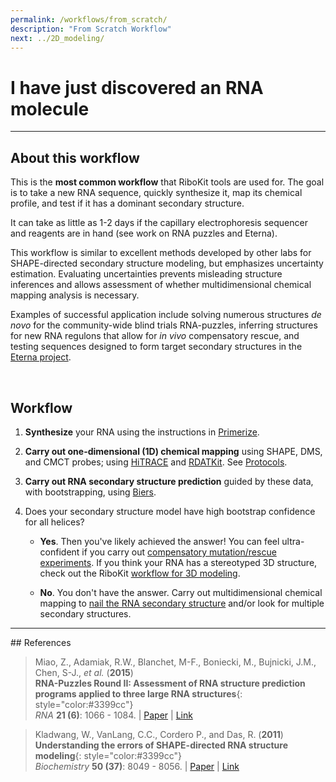 ```yaml
---
permalink: /workflows/from_scratch/
description: "From Scratch Workflow"
next: ../2D_modeling/
---
```


# I have just discovered an RNA molecule

<hr/>

## About this workflow

This is the **most common workflow** that RiboKit tools are used for. The goal is to take a new RNA sequence, quickly synthesize it, map its chemical profile, and test if it has a dominant secondary structure. 

It can take as little as 1-2 days if the capillary electrophoresis sequencer and reagents are in hand (see work on RNA puzzles and Eterna).

This workflow is similar to excellent methods developed by other labs for SHAPE-directed secondary structure modeling, but emphasizes uncertainty estimation. Evaluating uncertainties prevents misleading structure inferences and allows assessment of whether multidimensional chemical mapping analysis is necessary. 

Examples of successful application include solving numerous structures _de novo_ for the community-wide blind trials RNA-puzzles, inferring structures for new RNA regulons that allow for _in vivo_ compensatory rescue, and testing sequences designed to form target secondary structures in the [Eterna project](http://www.eternagame.org).

<br/>

## Workflow

1. <b>Synthesize</b> your RNA using the instructions in [Primerize](/Primerize/). 

2. <b>Carry out one-dimensional (1D) chemical mapping</b> using SHAPE, DMS, and CMCT probes; using [HiTRACE](/HiTRACE/) and [RDATKit](/RDATKit/). See [Protocols](/protocols/).

3. <b>Carry out RNA secondary structure prediction</b> guided by these data, with bootstrapping, using [Biers](/Biers/). 

4. Does your secondary structure model have high bootstrap confidence for all helices? 

    * __Yes__. Then you've likely achieved the answer! You can feel ultra-confident if you carry out [compensatory mutation/rescue experiments](/workflows/mutation_rescue/). If you think your RNA has a stereotyped 3D structure, check out the RiboKit [workflow for 3D modeling](/workflows/3D_modeling/).

    * __No__. You don't have the answer. Carry out multidimensional chemical mapping to [nail the RNA secondary structure](/workflows/2D_modeling/) and/or look for multiple secondary structures.

<hr/>
## References

>Miao, Z., Adamiak, R.W., Blanchet, M-F., Boniecki, M., Bujnicki, J.M., Chen, S-J., _et al._ (**2015**) <br/>
>**RNA-Puzzles Round II: Assessment of RNA structure prediction programs applied to three large RNA structures**{: style="color:#3399cc"}<br/>
>*RNA* **21 (6)**: 1066 - 1084. | [Paper](https://daslab.stanford.edu/site_data/pub_pdf/2015_Miao_RNA.pdf) | [Link](http://rnajournal.cshlp.org/content/21/6/1066)

>Kladwang, W., VanLang, C.C., Cordero P., and Das, R.  (**2011**) <br/>
>**Understanding the errors of SHAPE-directed RNA structure modeling**{: style="color:#3399cc"}<br/>
>*Biochemistry* **50 (37)**: 8049 - 8056. | [Paper](https://daslab.stanford.edu/site_data/pub_pdf/2011_Kladwang_Biochem.pdf) | [Link](http://pubs.acs.org/doi/abs/10.1021/bi200524n)

